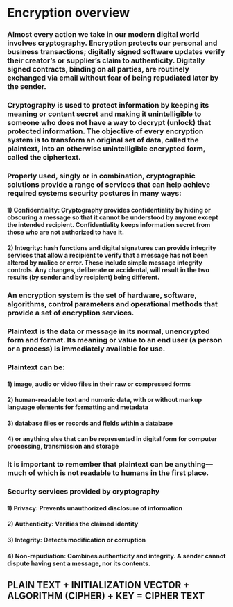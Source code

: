 # Encryption overview

### Almost every action we take in our modern digital world involves cryptography. Encryption protects our personal and business transactions; digitally signed software updates verify their creator’s or supplier’s claim to authenticity. Digitally signed contracts, binding on all parties, are routinely exchanged via email without fear of being repudiated later by the sender. 

### Cryptography is used to protect information by keeping its meaning or content secret and making it unintelligible to someone who does not have a way to decrypt (unlock) that protected information. The objective of every encryption system is to transform an original set of data, called the plaintext, into an otherwise unintelligible encrypted form, called the ciphertext. 

### Properly used, singly or in combination, cryptographic solutions provide a range of services that can help achieve required systems security postures in many ways: 

#### 1) Confidentiality: Cryptography provides confidentiality by hiding or obscuring a message so that it cannot be understood by anyone except the intended recipient. Confidentiality keeps information secret from those who are not authorized to have it. 

#### 2) Integrity: hash functions and digital signatures can provide integrity services that allow a recipient to verify that a message has not been altered by malice or error. These include simple message integrity controls. Any changes, deliberate or accidental, will result in the two results (by sender and by recipient) being different. 

### An encryption system is the set of hardware, software, algorithms, control parameters and operational methods that provide a set of encryption services.

### Plaintext is the data or message in its normal, unencrypted form and format. Its meaning or value to an end user (a person or a process) is immediately available for use.

### Plaintext can be:

#### 1) image, audio or video files in their raw or compressed forms

#### 2) human-readable text and numeric data, with or without markup language elements for formatting and metadata

#### 3) database files or records and fields within a database

#### 4) or anything else that can be represented in digital form for computer processing, transmission and storage

### It is important to remember that plaintext can be anything—much of which is not readable to humans in the first place.

### Security services provided by cryptography

#### 1) Privacy: Prevents unauthorized disclosure of information

#### 2) Authenticity: Verifies the claimed identity

#### 3) Integrity: Detects modification or corruption

#### 4) Non-repudiation: Combines authenticity and integrity. A sender cannot dispute having sent a message, nor its contents.

## PLAIN TEXT + INITIALIZATION VECTOR + ALGORITHM (CIPHER) + KEY = CIPHER TEXT
